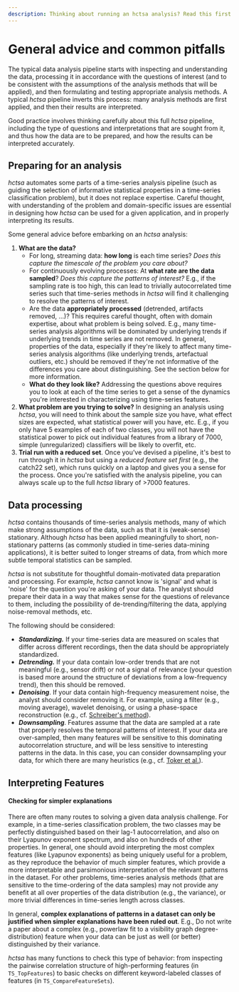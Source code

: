 ```yaml
---
description: Thinking about running an hctsa analysis? Read this first.
---
```


# General advice and common pitfalls

The typical data analysis pipeline starts with inspecting and understanding the data, processing it in accordance with the questions of interest (and to be consistent with the assumptions of the analysis methods that will be applied), and then formulating and testing appropriate analysis methods. A typical _hctsa_ pipeline inverts this process: many analysis methods are first applied, and then their results are  interpreted.

Good practice involves thinking carefully about this full _hctsa_ pipeline, including the type of questions and interpretations that are sought from it, and thus how the data are to be prepared, and how the results can be interpreted accurately.

## Preparing for an analysis

_hctsa_ automates some parts of a time-series analysis pipeline (such as guiding the selection of informative statistical properties in a time-series classification problem), but it does not replace expertise. Careful thought, with understanding of the problem and domain-specific issues are essential in designing how _hctsa_ can be used for a given application, and in properly interpreting its results.

Some general advice before embarking on an _hctsa_ analysis:

1. **What are the data?**
   * For long, streaming data: **how long** is each time series? _Does this capture the timescale of the problem you care about?_
   * For continuously evolving processes: At **what rate are the data sampled**? _Does this capture the patterns of interest?_ E.g., if the sampling rate is too high, this can lead to trivially autocorrelated time series such that time-series methods in _hctsa_ will find it challenging to resolve the patterns of interest.
   * Are the data **appropriately processed** (detrended, artifacts removed, …)? This requires careful thought, often with domain expertise, about what problem is being solved. E.g., many time-series analysis algorithms will be dominated by underlying trends if underlying trends in time series are not removed. In general, properties of the data, especially if they're likely to affect many time-series analysis algorithms (like underlying trends, artefactual outliers, etc.) should be removed if they're not informative of the differences you care about distinguishing. See the section below for more information.
   * **What do they look like?** Addressing the questions above requires you to look at each of the time series to get a sense of the dynamics you're interested in characterizing using time-series features.
2. **What problem are you trying to solve?** In designing an analysis using _hctsa_, you will need to think about the sample size you have, what effect sizes are expected, what statistical power will you have, etc. E.g., if you only have 5 examples of each of two classes, you will not have the statistical power to pick out individual features from a library of 7000, simple (unregularized) classifiers will be likely to overfit, etc.
3. **Trial run with a reduced set**. Once you’ve devised a pipeline, it's best to run through it in _hctsa_ but using a _reduced feature set first_ (e.g., the catch22 set), which runs quickly on a laptop and gives you a sense for the process. Once you're satisfied with the analysis pipeline, you can always scale up to the full _hctsa_ library of >7000 features.

## Data processing

_hctsa_ contains thousands of time-series analysis methods, many of which make strong assumptions of the data, such as that it is (weak-sense) stationary. Although _hctsa_ has been applied meaningfully to short, non-stationary patterns (as commonly studied in time-series data-mining applications), it is better suited to longer streams of data, from which more subtle temporal statistics can be sampled.

_hctsa_ is not substitute for thoughtful domain-motivated data preparation and processing. For example, _hctsa_ cannot know is 'signal' and what is 'noise' for the question you're asking of your data. The analyst should prepare their data in a way that makes sense for the questions of relevance to them, including the possibility of de-trending/filtering the data, applying noise-removal methods, etc.

The following should be considered:

* _**Standardizing.**_ If your time-series data are measured on scales that differ across different recordings, then the data should be appropriately standardized.
* _**Detrending.**_ If your data contain low-order trends that are not meaningful (e.g., sensor drift) or not a signal of relevance (your question is based more around the structure of deviations from a low-frequency trend), then this should be removed.
* _**Denoising**_. If your data contain high-frequency measurement noise, the analyst should consider removing it. For example, using a filter (e.g., moving average), wavelet denoising, or using a phase-space reconstruction (e.g., cf. [Schreiber's method](https://link.aps.org/doi/10.1103/PhysRevE.47.2401)).
* _**Downsampling**_. Features assume that the data are sampled at a rate that properly resolves the temporal patterns of interest. If your data are over-sampled, then many features will be sensitive to this dominating autocorrelation structure, and will be less sensitive to interesting patterns in the data. In this case, you can consider downsampling your data, for which there are many heuristics (e.g., cf. [Toker et al.](https://www.nature.com/articles/s42003-019-0715-9)).

## Interpreting Features

#### Checking for simpler explanations

There are often many routes to solving a given data analysis challenge. For example, in a time-series classification problem, the two classes may be perfectly distinguished based on their lag-1 autocorrelation, and also on their Lyapunov exponent spectrum, and also on hundreds of other properties. In general, one should avoid interpreting the most complex features (like Lyapunov exponents) as being uniquely useful for a problem, as they reproduce the behavior of much simpler features, which provide a more interpretable and parsimonious interpretation of the relevant patterns in the dataset. For other problems, time-series analysis methods (that are sensitive to the time-ordering of the data samples) may not provide any benefit at all over properties of the data distribution (e.g., the variance), or more trivial differences in time-series length across classes.

In general, **complex explanations of patterns in a dataset can only be justified when simpler explanations have been ruled out**. E.g., Do not write a paper about a complex (e.g., powerlaw fit to a visibility graph degree-distribution) feature when your data can be just as well (or better) distinguished by their variance.

_hctsa_ has many functions to check this type of behavior: from inspecting the pairwise correlation structure of high-performing features (in `TS_TopFeatures`) to basic checks on different keyword-labeled classes of features (in `TS_CompareFeatureSets`).

